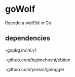 # goWolf
Recode a wolf3d in Go

## dependencies

-gopkg.in/ini.v1 

-github.com/hajimehoshi/ebiten

-github.com/yosssi/gologger
